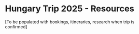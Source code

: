 # Hungary Trip 2025 - Resources

[To be populated with bookings, itineraries, research when trip is confirmed]
